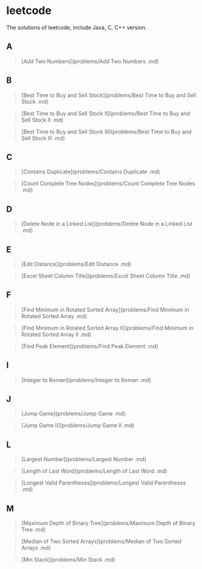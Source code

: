 # leetcode

The solutions of leetcode, include Java, C, C++ version.

## A

> [Add Two Numbers](problems/Add Two Numbers .md)

## B

> [Best Time to Buy and Sell Stock](problems/Best Time to Buy and Sell Stock .md)

> [Best Time to Buy and Sell Stock II](problems/Best Time to Buy and Sell Stock II .md)

> [Best Time to Buy and Sell Stock III](problems/Best Time to Buy and Sell Stock III .md)

## C

> [Contains Duplicate](problems/Contains Duplicate .md)

> [Count Complete Tree Nodes](problems/Count Complete Tree Nodes .md)

## D

> [Delete Node in a Linked List](problems/Delete Node in a Linked List .md)

## E

> [Edit Distance](problems/Edit Distance .md)

> [Excel Sheet Column Title](problems/Excel Sheet Column Title .md)

## F

> [Find Minimum in Rotated Sorted Array](problems/Find Minimum in Rotated Sorted Array .md)

> [Find Minimum in Rotated Sorted Array II](problems/Find Minimum in Rotated Sorted Array II .md)

> [Find Peak Element](problems/Find Peak Element .md)

## I

> [Integer to Roman](problems/Integer to Roman .md)

## J

> [Jump Game](problems/Jump Game .md)

> [Jump Game II](problems/Jump Game II .md)

## L

> [Largest Number](problems/Largest Number .md)

> [Length of Last Word](problems/Length of Last Word .md)

> [Longest Valid Parentheses](problems/Longest Valid Parentheses .md)

## M

> [Maximum Depth of Binary Tree](problems/Maximum Depth of Binary Tree .md)

> [Median of Two Sorted Arrays](problems/Median of Two Sorted Arrays .md)

> [Min Stack](problems/Min Stack .md)
